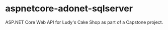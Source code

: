 ﻿# aspnetcore-adonet-sqlserver
ASP.NET Core Web API for Ludy's Cake Shop as part of a Capstone project.